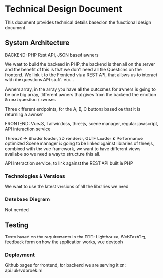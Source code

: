 # Technical Design Document
This document provides technical details based on the functional design document. 

## System Architecture
BACKEND: 
PHP Rest API, JSON based awners

We want to build the backend in PHP, the backend is then all on the server and the benefit of this is that we don't need all the Questions on the frontend. We link it to the Frontend via a REST API, that allows us to interact with the questions API stuff.. etc...

Awners array, in the array you have all the outcomes for awners is going to be one big array, different awners that gives from the backend the emotion & next question / awnser. 

Three different endpoints, for the A, B, C buttons based on that it is returning a awnser

FRONTEND:
VueJS, Tailwindcss, threejs, scene manager, regular javascript, API interaction service

ThreeJS -> Shader loader, 3D renderer, GLTF Loader & Performance optimized
Scene manager is going to be linked against libraries of threejs, combined with the vue framework, we want to have different views available so we need a way to structure this all.

API Interaction service, to link against the REST API built in PHP

### Technologies & Versions
We want to use the latest versions of all the libraries we need

### Database Diagram
Not needed

## Testing
Tests based on the requirements in the FDD:
Lighthouse, WebTestOrg, feedback form on how the application works, vue devtools

### Deployment
Github pages for frontend, for backend we are serving it on: api.lukevdbroek.nl


